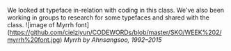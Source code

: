 We looked at typeface in-relation with coding in this class. We've also been working in groups to research for some typefaces and shared with the class.
![image of Myrrh font]
(https://github.com/cielziyun/CODEWORDs/blob/master/SKO/WEEK%202/myrrh%20font.jpg)
 *Myrrh by Ahnsangsoo, 1992–2015*
